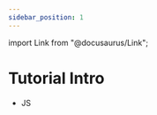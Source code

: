 ```yaml
---
sidebar_position: 1
---
```


import Link from "@docusaurus/Link";

# Tutorial Intro

- <Link to="/docs/JavaScript/jss">JS</Link>
